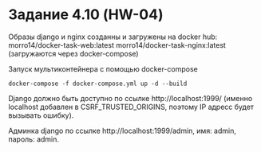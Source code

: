 # Задание 4.10 (HW-04)

Образы django и nginx созданны и загружены на docker hub: morro14/docker-task-web:latest morro14/docker-task-nginx:latest (загружаются через docker-compose)

Запуск мультиконтейнера с помощью docker-compose

    docker-compose -f docker-compose.yml up -d --build
    
Django должно быть доступно по ссылке http://localhost:1999/ (именно localhost добавлен в CSRF_TRUSTED_ORIGINS, поэтому IP адресс будет вызывать ошибку).

Админка django по ссылке http://localhost:1999/admin, имя: admin, пароль: admin.

